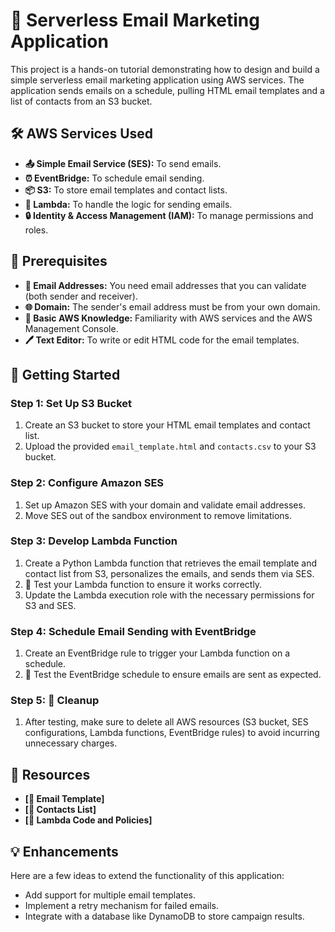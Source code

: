 # 📧 Serverless Email Marketing Application

This project is a hands-on tutorial demonstrating how to design and build a simple serverless email marketing application using AWS services. The application sends emails on a schedule, pulling HTML email templates and a list of contacts from an S3 bucket.

## 🛠️ AWS Services Used

- **📤 Simple Email Service (SES):** To send emails.
- **⏰ EventBridge:** To schedule email sending.
- **📦 S3:** To store email templates and contact lists.
- **📝 Lambda:** To handle the logic for sending emails.
- **🔒 Identity & Access Management (IAM):** To manage permissions and roles.

## 📝 Prerequisites

- **📧 Email Addresses:** You need email addresses that you can validate (both sender and receiver).
- **🌐 Domain:** The sender's email address must be from your own domain.
- **🧠 Basic AWS Knowledge:** Familiarity with AWS services and the AWS Management Console.
- **🖊️ Text Editor:** To write or edit HTML code for the email templates.

## 🚀 Getting Started

### Step 1: Set Up S3 Bucket
1. Create an S3 bucket to store your HTML email templates and contact list.
2. Upload the provided `email_template.html` and `contacts.csv` to your S3 bucket.

### Step 2: Configure Amazon SES
1. Set up Amazon SES with your domain and validate email addresses.
2. Move SES out of the sandbox environment to remove limitations.

### Step 3: Develop Lambda Function
1. Create a Python Lambda function that retrieves the email template and contact list from S3, personalizes the emails, and sends them via SES.
2. 🧪 Test your Lambda function to ensure it works correctly.
3. Update the Lambda execution role with the necessary permissions for S3 and SES.

### Step 4: Schedule Email Sending with EventBridge
1. Create an EventBridge rule to trigger your Lambda function on a schedule.
2. 🧪 Test the EventBridge schedule to ensure emails are sent as expected.

### Step 5: 🧹 Cleanup
1. After testing, make sure to delete all AWS resources (S3 bucket, SES configurations, Lambda functions, EventBridge rules) to avoid incurring unnecessary charges.

## 📂 Resources

- **[📄 Email Template]**
- **[📄 Contacts List]**
- **[📄 Lambda Code and Policies]**

## 💡 Enhancements

Here are a few ideas to extend the functionality of this application:
- Add support for multiple email templates.
- Implement a retry mechanism for failed emails.
- Integrate with a database like DynamoDB to store campaign results.



